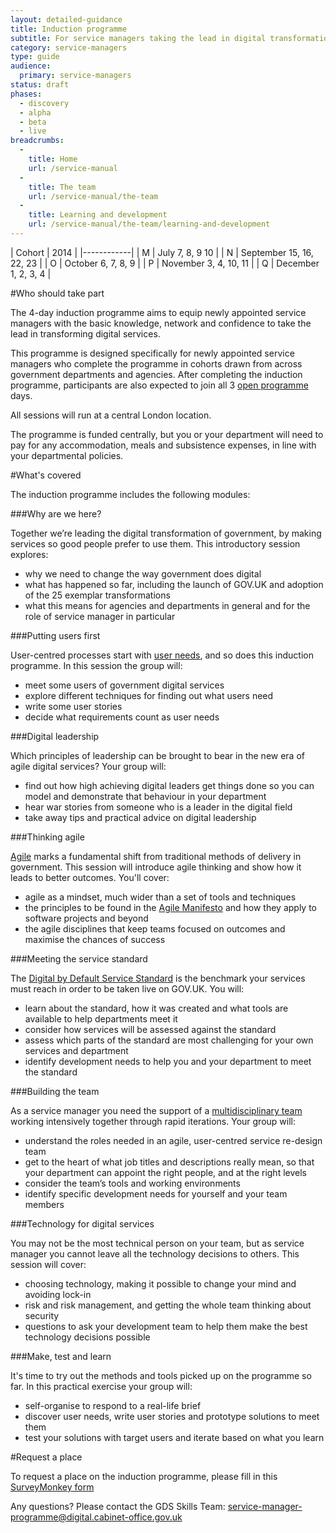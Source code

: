 ```yaml
---
layout: detailed-guidance
title: Induction programme
subtitle: For service managers taking the lead in digital transformation
category: service-managers
type: guide
audience:
  primary: service-managers
status: draft
phases:
  - discovery
  - alpha
  - beta
  - live
breadcrumbs:
  -
    title: Home
    url: /service-manual
  -
    title: The team
    url: /service-manual/the-team
  -
    title: Learning and development
    url: /service-manual/the-team/learning-and-development
---
```


| Cohort | 2014 |
|------------|
| M | July 7, 8, 9 10 |
| N | September 15, 16, 22, 23 |
| O | October 6, 7, 8, 9 |
| P | November 3, 4, 10, 11 |
| Q | December 1, 2, 3, 4 |

#Who should take part

The 4-day induction programme aims to equip newly appointed service managers with the basic knowledge, network and confidence to take the lead in transforming digital services.

This programme is designed specifically for newly appointed service managers who complete the programme in cohorts drawn from across government departments and agencies. After completing the induction programme, participants are also expected to join all 3 [open programme](open-programme.html) days.

All sessions will run at a central London location.

The programme is funded centrally, but you or your department will need to pay for any accommodation, meals and subsistence expenses, in line with your departmental policies.

#What's covered

The induction programme includes the following modules:

###Why are we here?

Together we’re leading the digital transformation of government, by making services so good people prefer to use them. This introductory session explores:

*  why we need to change the way government does digital
*  what has happened so far, including the launch of GOV.UK and adoption of the 25 exemplar transformations
*  what this means for agencies and departments in general and for the role of service manager in particular

###Putting users first

User-centred processes start with [user needs](/service-manual/user-centred-design/user-needs.html), and so does this induction programme. In this session the group will:

*  meet some users of government digital services
*  explore different techniques for finding out what users need
*  write some user stories
*  decide what requirements count as user needs

###Digital leadership

Which principles of leadership can be brought to bear in the new era of agile digital services? Your group will:

*  find out how high achieving digital leaders get things done so you can model and demonstrate that behaviour in your department
*  hear war stories from someone who is a leader in the digital field
* take away tips and practical advice on digital leadership

###Thinking agile

[Agile](/service-manual/agile/index.html) marks a fundamental shift from traditional methods of delivery in government. This session will introduce agile thinking and show how it leads to better outcomes. You'll cover:

* agile as a mindset, much wider than a set of tools and techniques
* the principles to be found in the [Agile Manifesto](http://agilemanifesto.org/) and how they apply to software projects and beyond
* the agile disciplines that keep teams focused on outcomes and maximise the chances of success

###Meeting the service standard

The [Digital by Default Service Standard](/service-manual/digital-by-default/) is the benchmark your services must reach in order to be taken live on GOV.UK. You will:

*  learn about the standard, how it was created and what tools are available to help departments meet it
*  consider how services will be assessed against the standard
*  assess which parts of the standard are most challenging for your own services and department
*  identify development needs to help you and your department to meet the standard

###Building the team

As a service manager you need the support of a [multidisciplinary team](/service-manual/the-team/) working intensively together through rapid iterations. Your group will:

*  understand the roles needed in an agile, user-centred service re-design team
*  get to the heart of what job titles and descriptions really mean, so that your department can appoint the right people, and at the right levels
*  consider the team’s tools and working environments
*  identify specific development needs for yourself and your team members

###Technology for digital services

You may not be the most technical person on your team, but as service manager you cannot leave all the technology decisions to others. This session will cover:

* choosing technology, making it possible to change your mind and avoiding lock-in
* risk and risk management, and getting the whole team thinking about security
* questions to ask your development team to help them make the best technology decisions possible

###Make, test and learn

It's time to try out the methods and tools picked up on the programme so far. In this practical exercise your group will:

*  self-organise to respond to a real-life brief
*  discover user needs, write user stories and prototype solutions to meet them
*  test your solutions with target users and iterate based on what you learn

#Request a place

To request a place on the induction programme, please fill in this [SurveyMonkey form](https://www.surveymonkey.com/s/3PWSZNX)

Any questions? Please contact the GDS Skills Team: [service-manager-programme@digital.cabinet-office.gov.uk](mailto:service-manager-programme@digital.cabinet-office.gov.uk)

